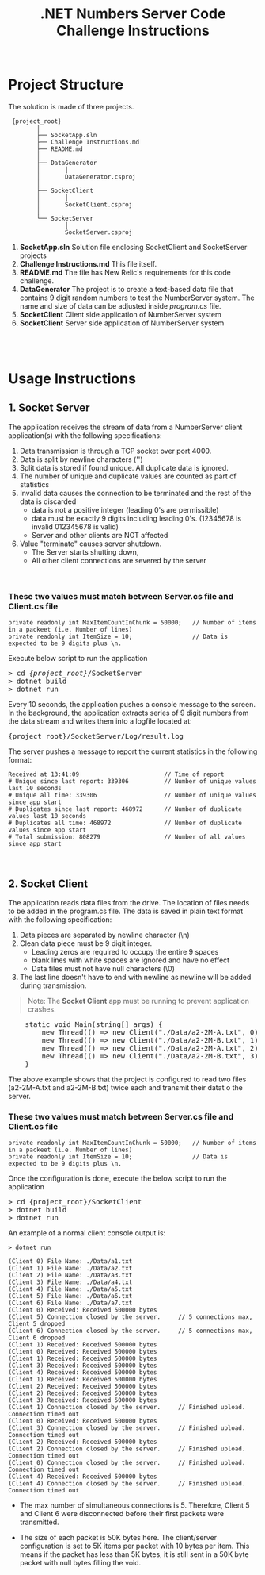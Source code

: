 <center> 
<h1>
.NET Numbers Server Code Challenge Instructions
</h1>
</center>

<br>

# Project Structure
The solution is made of three projects.
```
 {project_root}
        │
        ├── SocketApp.sln
        ├── Challenge Instructions.md
        ├── README.md
        │
        ├── DataGenerator
        │       │
        │       DataGenerator.csproj
        │
        ├── SocketClient
        │       │
        │       SocketClient.csproj
        │
        └── SocketServer
                │
                SocketServer.csproj
```

1. **SocketApp.sln**
    Solution file enclosing SocketClient and SocketServer projects
1. **Challenge Instructions.md**
    This file itself.
1. **README.md**
    The file has New Relic's requirements for this code challenge.
1. **DataGenerator**
    The project is to create a text-based data file that contains 9 digit random numbers to test the NumberServer system. 
    The name and size of data can be adjusted inside *program.cs* file.
1. **SocketClient**
    Client side application of NumberServer system
1. **SocketClient**
    Server side application of NumberServer system

<br><br>

# Usage Instructions

## 1. Socket Server
The application receives the stream of data from a NumberServer client application(s) with the following specifications:

1. Data transmission is through a TCP socket over port 4000.
1. Data is split by newline characters ('\')
1. Split data is stored if found unique. All duplicate data is ignored.
1. The number of unique and duplicate values are counted as part of statistics
1. Invalid data causes the connection to be terminated and the rest of the data is discarded
    * data is not a positive integer (leading 0's are permissible) 
    * data must be exactly 9 digits including leading 0's. (12345678 is invalid 012345678 is valid)
    * Server and other clients are NOT affected
1. Value "terminate" causes server shutdown. 
    * The Server starts shutting down,
    * All other client connections are severed by the server

<br>

### **These two values must match between Server.cs file and Client.cs file** <br>
```
private readonly int MaxItemCountInChunk = 50000;   // Number of items in a packeet (i.e. Number of lines)
private readonly int ItemSize = 10;                 // Data is expected to be 9 digits plus \n.
```

Execute below script to run the application

<pre>
> cd <i>{project_root}</i>/SocketServer
> dotnet build
> dotnet run
</pre>

Every 10 seconds, the application pushes a console message to the screen.
In the background, the application extracts series of 9 digit numbers from the data stream and writes them into a logfile located at:

<pre>
{project_root}/SocketServer/Log/result.log
</pre>

The server pushes a message to report the current statistics in the following format:

```
Received at 13:41:09                        // Time of report
# Unique since last report: 339306          // Number of unique values last 10 seconds
# Unique all time: 339306                   // Number of unique values since app start
# Duplicates since last report: 468972      // Number of duplicate values last 10 seconds
# Duplicates all time: 468972               // Number of duplicate values since app start
# Total submission: 808279                  // Number of all values since app start
```

<br>

## 2. Socket Client

The application reads data files from the drive. The location of files needs to be added in the program.cs file.
The data is saved in plain text format with the following specification:

1. Data pieces are separated by newline character (\n)
2. Clean data piece must be 9 digit integer.
    * Leading zeros are required to occupy the entire 9 spaces
    * blank lines with white spaces are ignored and have no effect
    * Data files must not have null characters (\0)
3. The last line doesn't have to end with newline as newline will be added during transmission.

> Note: The **Socket Client** app must be running to prevent application crashes.

<pre>
    static void Main(string[] args) {
        new Thread(() => new Client("./Data/a2-2M-A.txt", 0)).Start();      // Client ID: 0
        new Thread(() => new Client("./Data/a2-2M-B.txt", 1)).Start();      // Client ID: 1
        new Thread(() => new Client("./Data/a2-2M-A.txt", 2)).Start();      // Client ID: 2
        new Thread(() => new Client("./Data/a2-2M-B.txt", 3)).Start();      // Client ID: 3
    }
</pre>

The above example shows that the project is configured to read two files (a2-2M-A.txt and a2-2M-B.txt) twice each 
and transmit their datat o the server. <br>

### **These two values must match between Server.cs file and Client.cs file** <br>
```
private readonly int MaxItemCountInChunk = 50000;   // Number of items in a packeet (i.e. Number of lines)
private readonly int ItemSize = 10;                 // Data is expected to be 9 digits plus \n.
```


Once the configuration is done, execute the below script to run the application

<pre>
> cd {project_root}/SocketClient
> dotnet build
> dotnet run
</pre>

An example of a normal client console output is:

```
> dotnet run

(Client 0) File Name: ./Data/a1.txt
(Client 1) File Name: ./Data/a2.txt
(Client 2) File Name: ./Data/a3.txt
(Client 3) File Name: ./Data/a4.txt
(Client 4) File Name: ./Data/a5.txt
(Client 5) File Name: ./Data/a6.txt
(Client 6) File Name: ./Data/a7.txt
(Client 0) Received: Received 500000 bytes
(Client 5) Connection closed by the server.     // 5 connections max, Client 5 dropped
(Client 6) Connection closed by the server.     // 5 connections max, Client 6 dropped
(Client 1) Received: Received 500000 bytes
(Client 0) Received: Received 500000 bytes
(Client 1) Received: Received 500000 bytes
(Client 3) Received: Received 500000 bytes
(Client 4) Received: Received 500000 bytes
(Client 1) Received: Received 500000 bytes
(Client 2) Received: Received 500000 bytes
(Client 2) Received: Received 500000 bytes
(Client 3) Received: Received 500000 bytes
(Client 1) Connection closed by the server.     // Finished upload. Connection timed out
(Client 0) Received: Received 500000 bytes
(Client 3) Connection closed by the server.     // Finished upload. Connection timed out
(Client 2) Received: Received 500000 bytes
(Client 2) Connection closed by the server.     // Finished upload. Connection timed out
(Client 0) Connection closed by the server.     // Finished upload. Connection timed out
(Client 4) Received: Received 500000 bytes
(Client 4) Connection closed by the server.     // Finished upload. Connection timed out
```

* The max number of simultaneous connections is 5. Therefore, Client 5 and Client 6 were disconnected 
  before their first packets were transmitted. <br>

* The size of each packet is 50K bytes here. The client/server configuration is set to 5K items per packet 
  with 10 bytes per item.  This means if the packet has less than 5K bytes, it is still sent in a 50K byte packet 
  with null bytes filling the void.

<br><br>
